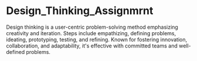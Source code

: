 # Design_Thinking_Assignmrnt
Design thinking is a user-centric problem-solving method emphasizing creativity and iteration. Steps include empathizing, defining problems, ideating, prototyping, testing, and refining. Known for fostering innovation, collaboration, and adaptability, it's effective with committed teams and well-defined problems.
